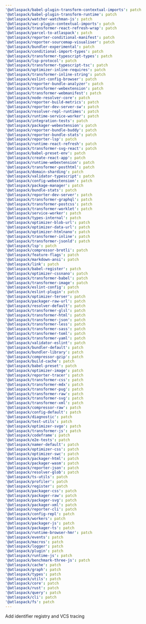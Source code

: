 ```yaml
---
'@atlaspack/babel-plugin-transform-contextual-imports': patch
'@atlaspack/babel-plugin-transform-runtime': patch
'@atlaspack/watcher-watchman-js': patch
'@atlaspack/swc-plugin-contextual-imports': patch
'@atlaspack/transformer-react-refresh-wrap': patch
'@atlaspack/parcel-to-atlaspack': patch
'@atlaspack/reporter-conditional-manifest': patch
'@atlaspack/reporter-sourcemap-visualiser': patch
'@atlaspack/bundler-experimental': patch
'@atlaspack/conditional-import-types': patch
'@atlaspack/transformer-typescript-types': patch
'@atlaspack/lsp-protocol': patch
'@atlaspack/transformer-typescript-tsc': patch
'@atlaspack/optimizer-inline-requires': patch
'@atlaspack/transformer-inline-string': patch
'@atlaspack/eslint-config-browser': patch
'@atlaspack/reporter-bundle-analyzer': patch
'@atlaspack/transformer-webextension': patch
'@atlaspack/transformer-webmanifest': patch
'@atlaspack/node-resolver-core': patch
'@atlaspack/reporter-build-metrics': patch
'@atlaspack/reporter-dev-server-sw': patch
'@atlaspack/resolver-repl-runtimes': patch
'@atlaspack/runtime-service-worker': patch
'@atlaspack/integration-tests': patch
'@atlaspack/packager-webextension': patch
'@atlaspack/reporter-bundle-buddy': patch
'@atlaspack/reporter-bundle-stats': patch
'@atlaspack/reporter-lsp': patch
'@atlaspack/runtime-react-refresh': patch
'@atlaspack/transformer-svg-react': patch
'@atlaspack/babel-preset-env': patch
'@atlaspack/create-react-app': patch
'@atlaspack/runtime-webextension': patch
'@atlaspack/transformer-posthtml': patch
'@atlaspack/domain-sharding': patch
'@atlaspack/validator-typescript': patch
'@atlaspack/config-webextension': patch
'@atlaspack/package-manager': patch
'@atlaspack/bundle-stats': patch
'@atlaspack/reporter-dev-server': patch
'@atlaspack/transformer-graphql': patch
'@atlaspack/transformer-postcss': patch
'@atlaspack/transformer-worklet': patch
'@atlaspack/service-worker': patch
'@atlaspack/types-internal': patch
'@atlaspack/optimizer-blob-url': patch
'@atlaspack/optimizer-data-url': patch
'@atlaspack/optimizer-htmlnano': patch
'@atlaspack/transformer-inline': patch
'@atlaspack/transformer-jsonld': patch
'@atlaspack/lsp': patch
'@atlaspack/compressor-brotli': patch
'@atlaspack/feature-flags': patch
'@atlaspack/markdown-ansi': patch
'@atlaspack/link': patch
'@atlaspack/babel-register': patch
'@atlaspack/optimizer-cssnano': patch
'@atlaspack/transformer-babel': patch
'@atlaspack/transformer-image': patch
'@atlaspack/eslint-config': patch
'@atlaspack/eslint-plugin': patch
'@atlaspack/optimizer-terser': patch
'@atlaspack/packager-raw-url': patch
'@atlaspack/resolver-default': patch
'@atlaspack/transformer-glsl': patch
'@atlaspack/transformer-html': patch
'@atlaspack/transformer-json': patch
'@atlaspack/transformer-less': patch
'@atlaspack/transformer-sass': patch
'@atlaspack/transformer-toml': patch
'@atlaspack/transformer-yaml': patch
'@atlaspack/validator-eslint': patch
'@atlaspack/bundler-default': patch
'@atlaspack/bundler-library': patch
'@atlaspack/compressor-gzip': patch
'@atlaspack/build-cache': patch
'@atlaspack/babel-preset': patch
'@atlaspack/optimizer-image': patch
'@atlaspack/reporter-tracer': patch
'@atlaspack/transformer-css': patch
'@atlaspack/transformer-mdx': patch
'@atlaspack/transformer-pug': patch
'@atlaspack/transformer-raw': patch
'@atlaspack/transformer-svg': patch
'@atlaspack/transformer-xml': patch
'@atlaspack/compressor-raw': patch
'@atlaspack/config-default': patch
'@atlaspack/diagnostic': patch
'@atlaspack/test-utils': patch
'@atlaspack/optimizer-svgo': patch
'@atlaspack/transformer-js': patch
'@atlaspack/codeframe': patch
'@atlaspack/e2e-tests': patch
'@atlaspack/namer-default': patch
'@atlaspack/optimizer-css': patch
'@atlaspack/optimizer-swc': patch
'@atlaspack/packager-html': patch
'@atlaspack/packager-wasm': patch
'@atlaspack/reporter-json': patch
'@atlaspack/resolver-glob': patch
'@atlaspack/ts-utils': patch
'@atlaspack/profiler': patch
'@atlaspack/register': patch
'@atlaspack/packager-css': patch
'@atlaspack/packager-raw': patch
'@atlaspack/packager-svg': patch
'@atlaspack/packager-xml': patch
'@atlaspack/reporter-cli': patch
'@atlaspack/config-repl': patch
'@atlaspack/workers': patch
'@atlaspack/packager-js': patch
'@atlaspack/packager-ts': patch
'@atlaspack/runtime-browser-hmr': patch
'@atlaspack/events': patch
'@atlaspack/macros': patch
'@atlaspack/logger': patch
'@atlaspack/plugin': patch
'@atlaspack/runtime-js': patch
'@atlaspack/benchmark-three-js': patch
'@atlaspack/cache': patch
'@atlaspack/graph': patch
'@atlaspack/types': patch
'@atlaspack/utils': patch
'@atlaspack/core': patch
'@atlaspack/rust': patch
'@atlaspack/query': patch
'@atlaspack/cli': patch
'@atlaspack/fs': patch
---
```


Add identifier registry and VCS tracing
